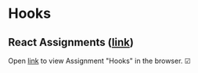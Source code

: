 # Hooks

## React Assignments ([link](https://github.com/ilkkamtk/WSK/blob/main/Week4/01-react-start.md))

Open [link](https://users.metropolia.fi/~tonykar/WSD-React/Hooks/) to view Assignment "Hooks" in the browser. &#x2611;
